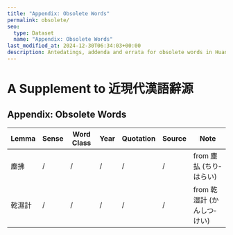 ```yaml
---
title: "Appendix: Obsolete Words"
permalink: obsolete/
seo:
  type: Dataset
  name: "Appendix: Obsolete Words"
last_modified_at: 2024-12-30T06:34:03+00:00
description: Antedatings, addenda and errata for obsolete words in Huang He-ch'ing's lexicon
---
```

# A Supplement to 近現代漢語辭源
## Appendix: Obsolete Words

<!-- Anything not in the table must be before this comment. -->

Lemma|Sense|Word Class|Year|Quotation|Source|Note
---|---|---|---|---|---|---
塵拂|/|/|/|/|/|from 塵払 (ちり‐はらい)
乾濕計|/|/|/|/|/|from 乾湿計 (かんしつ‐けい)
